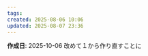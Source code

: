 ```yaml
---
tags:
created: 2025-08-06 10:06
updated: 2025-08-07 23:36
---
```


**作成日**: 2025-10-06
改めて１から作り直すことに
